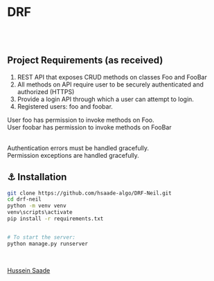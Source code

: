 # DRF

<br>
<br>


## Project Requirements (as received)
1. REST API that exposes CRUD methods on classes Foo and FooBar
2. All methods on API require user to be securely authenticated and authorized (HTTPS)
3. Provide a login API through which a user can attempt to login.
4. Registered users: foo and foobar.

User foo has permission to invoke methods on Foo.
<br>
User foobar has permission to invoke methods on FooBar

<br>
Authentication errors must be handled gracefully.
<br>
Permission exceptions are handled gracefully.


## :anchor: Installation

```sh
git clone https://github.com/hsaade-algo/DRF-Neil.git
cd drf-neil
python -m venv venv
venv\scripts\activate
pip install -r requirements.txt


# To start the server:
python manage.py runserver
```





<br>

[Hussein Saade][website]






[website]: https://maranello.hopto.org